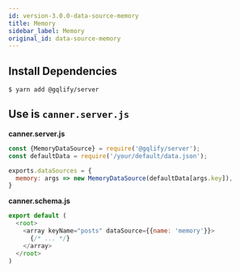 ```yaml
---
id: version-3.0.0-data-source-memory
title: Memory
sidebar_label: Memory
original_id: data-source-memory
---
```


## Install Dependencies

```shell
$ yarn add @gqlify/server
```

## Use is `canner.server.js`

**canner.server.js**
```js
const {MemoryDataSource} = require('@gqlify/server');
const defaultData = require('/your/default/data.json');

exports.dataSources = {
  memory: args => new MemoryDataSource(defaultData[args.key]),
}
```

**canner.schema.js**
```js
export default (
  <root>
    <array keyName="posts" dataSource={{name: 'memory'}}>
      {/* ... */}
    </array>
  </root>
)
```
<!-- WIP
## Use is `canner.cloud.js`

`canner.cloud.js` is used for Canner Cloud version. It supports sandbox feature, so you have to set the different dataSources in different environments.

**canner.server.js**
```js
const {MemoryDataSource} = require('@gqlify/server');
const defaultData = require('/your/default/data.json');

exports.dataSources = {
  // default env
  default: {
    memory: args => new MemoryDataSource(defaultData[args.key])
  }
}
```

**canner.schema.js**
```js
export default (
  <root>
    <array keyName="posts" dataSource={{name: 'memory'}}>
      {/* ... */}
    </array>
  </root>
)
``` -->